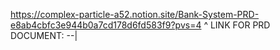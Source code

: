 https://complex-particle-a52.notion.site/Bank-System-PRD-e8ab4cbfc3e944b0a7cd178d6fd583f9?pvs=4
                         ^
LINK FOR PRD DOCUMENT: --|
